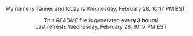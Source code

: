 My name is Tanner and today is Wednesday, February 28, 10:17 PM EST.

<p align="center">This <i>README</i> file is generated <b>every 3 hours</b>!</br>Last refresh: Wednesday, February 28, 10:17 PM EST<br /></p>
